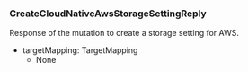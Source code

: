 ### CreateCloudNativeAwsStorageSettingReply
Response of the mutation to create a storage setting for AWS.

- targetMapping: TargetMapping
  - None
